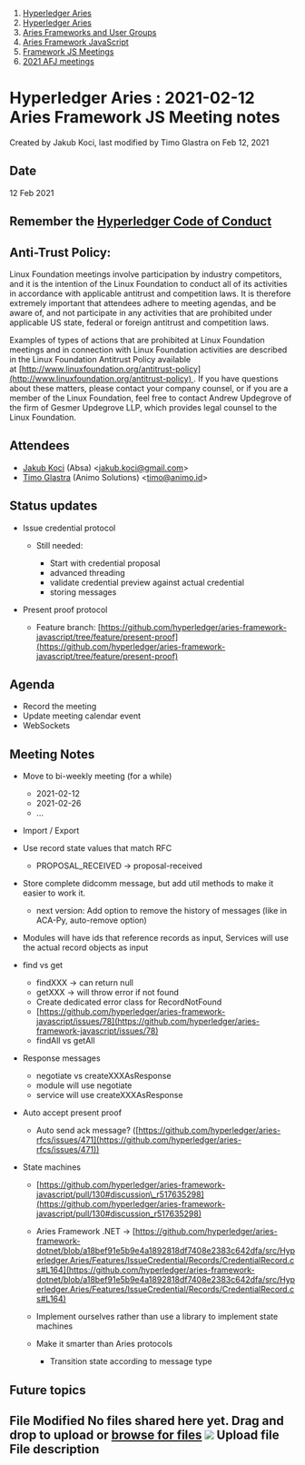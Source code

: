 1. [Hyperledger Aries](index.html)
2. [Hyperledger Aries](Hyperledger-Aries_18481154.html)
3. [Aries Frameworks and User Groups](Aries-Frameworks-and-User-Groups_18481290.html)
4. [Aries Framework JavaScript](Aries-Framework-JavaScript_18482463.html)
5. [Framework JS Meetings](Framework-JS-Meetings_18482467.html)
6. [2021 AFJ meetings](2021-AFJ-meetings_18514593.html)

# Hyperledger Aries : 2021-02-12 Aries Framework JS Meeting notes

Created by Jakub Koci, last modified by Timo Glastra on Feb 12, 2021

## Date

12 Feb 2021

## Remember the [Hyperledger Code of Conduct](https://lf-hyperledger.atlassian.net/wiki/display/HYP/Hyperledger+Code+of+Conduct)

## Anti-Trust Policy:

Linux Foundation meetings involve participation by industry competitors, and it is the intention of the Linux Foundation to conduct all of its activities in accordance with applicable antitrust and competition laws. It is therefore extremely important that attendees adhere to meeting agendas, and be aware of, and not participate in any activities that are prohibited under applicable US state, federal or foreign antitrust and competition laws.

Examples of types of actions that are prohibited at Linux Foundation meetings and in connection with Linux Foundation activities are described in the Linux Foundation Antitrust Policy available at [http://www.linuxfoundation.org/antitrust-policy](http://www.linuxfoundation.org/antitrust-policy) . If you have questions about these matters, please contact your company counsel, or if you are a member of the Linux Foundation, feel free to contact Andrew Updegrove of the firm of Gesmer Updegrove LLP, which provides legal counsel to the Linux Foundation.

## Attendees

- [Jakub Koci](https://lf-hyperledger.atlassian.net/wiki/people/557058:a09deeb2-174a-4e43-9fd0-890f4d055dd5?ref=confluence) (Absa) &lt;jakub.koci@gmail.com&gt;
- [Timo Glastra](https://lf-hyperledger.atlassian.net/wiki/people/5f64a069a1048d0069073500?ref=confluence) (Animo Solutions) &lt;timo@animo.id&gt;

## Status updates

- Issue credential protocol
  
  - Still needed:
    
    - Start with credential proposal
    - advanced threading
    - validate credential preview against actual credential
    - storing messages
- Present proof protocol
  
  - Feature branch: [https://github.com/hyperledger/aries-framework-javascript/tree/feature/present-proof](https://github.com/hyperledger/aries-framework-javascript/tree/feature/present-proof)

## Agenda

- Record the meeting
- Update meeting calendar event
- WebSockets

## Meeting Notes

- Move to bi-weekly meeting (for a while)
  
  - 2021-02-12
  - 2021-02-26
  - ...
- Import / Export
- Use record state values that match RFC
  
  - PROPOSAL\_RECEIVED → proposal-received
- Store complete didcomm message, but add util methods to make it easier to work it.
  
  - next version: Add option to remove the history of messages (like in ACA-Py, auto-remove option)
- Modules will have ids that reference records as input, Services will use the actual record objects as input
- find vs get
  
  - findXXX → can return null
  - getXXX → will throw error if not found
  - Create dedicated error class for RecordNotFound
  - [https://github.com/hyperledger/aries-framework-javascript/issues/78](https://github.com/hyperledger/aries-framework-javascript/issues/78)
  - findAll vs getAll
- Response messages
  
  - negotiate vs createXXXAsResponse
  - module will use negotiate
  - service will use createXXXAsResponse
- Auto accept present proof
  
  - Auto send ack message? ([https://github.com/hyperledger/aries-rfcs/issues/471](https://github.com/hyperledger/aries-rfcs/issues/471))
- State machines
  
  - [https://github.com/hyperledger/aries-framework-javascript/pull/130#discussion\_r517635298](https://github.com/hyperledger/aries-framework-javascript/pull/130#discussion_r517635298)
  - Aries Framework .NET → [https://github.com/hyperledger/aries-framework-dotnet/blob/a18bef91e5b9e4a1892818df7408e2383c642dfa/src/Hyperledger.Aries/Features/IssueCredential/Records/CredentialRecord.cs#L164](https://github.com/hyperledger/aries-framework-dotnet/blob/a18bef91e5b9e4a1892818df7408e2383c642dfa/src/Hyperledger.Aries/Features/IssueCredential/Records/CredentialRecord.cs#L164)
  - Implement ourselves rather than use a library to implement state machines
  - Make it smarter than Aries protocols
    
    - Transition state according to message type

## Future topics

## File Modified No files shared here yet. Drag and drop to upload or [browse for files]() ![](images/icons/wait.gif) Upload file File description
